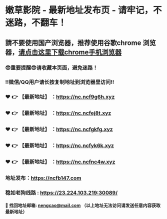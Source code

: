 # 嫩草影院 - 最新地址发布页 - 请牢记，不迷路，不翻车！

## 請不要使用国产浏览器，推荐使用谷歌chrome 浏览器，<a href = "https://www.google.cn/chrome/">请点击这里下载chrome手机浏览器</a>

### :sunglasses:重要提醒:sunglasses:请收藏本页面，避免迷路！
### ‼️微信/QQ用户请长按复制地址到浏览器里访问‼️

### :heart: :point_right: 【最新地址】 ：https://nc.ncf9g6h.xyz
### :heart: :point_right: 【最新地址】 ：https://nc.ncfej8t.xyz
### :heart: :point_right: 【最新地址】 ：https://nc.ncfgkfg.xyz
### :heart: :point_right: 【最新地址】 ：https://nc.ncfyk6k.xyz
### :heart: :point_right: 【最新地址】 ：https://nc.ncfnc4w.xyz

### 地址发布：https://ncfb147.com
### 稳如老狗线路 : https://23.224.103.219:30089/

#### :e-mail: __找回地址邮箱: nengcao@mail.com （以上地址无法访问请发送任意内容获取最新地址）__
